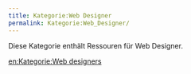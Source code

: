 ```yaml
---
title: Kategorie:Web Designer
permalink: Kategorie:Web_Designer/
---
```


Diese Kategorie enthält Ressouren für Web Designer.

[en:Kategorie:Web designers](/en:export_de/Kategorie:Web_designers )